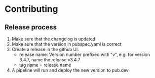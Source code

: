 # Contributing

## Release process
1. Make sure that the changelog is updated
2. Make sure that the version in pubspec.yaml is correct
3. Create a release in the github UI.
    - release name: Version number prefixed with "v", e.g. for version 3.4.7, name the release v3.4.7
    - tag name = release name
4. A pipeline will run and deploy the new version to pub.dev
